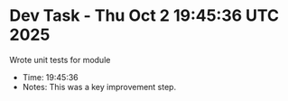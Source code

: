 # Dev Task - Thu Oct  2 19:45:36 UTC 2025
Wrote unit tests for module
- Time: 19:45:36
- Notes: This was a key improvement step.
